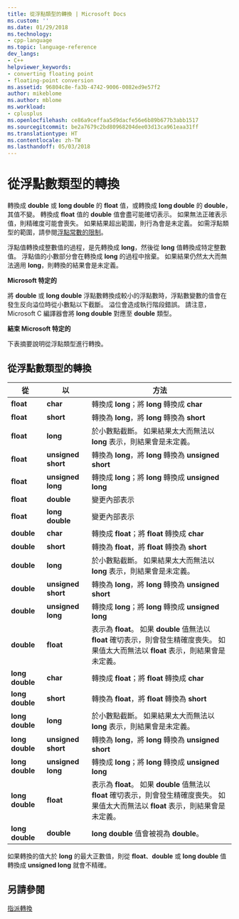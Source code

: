 ```yaml
---
title: 從浮點類型的轉換 | Microsoft Docs
ms.custom: ''
ms.date: 01/29/2018
ms.technology:
- cpp-language
ms.topic: language-reference
dev_langs:
- C++
helpviewer_keywords:
- converting floating point
- floating-point conversion
ms.assetid: 96804c8e-fa3b-4742-9006-0082ed9e57f2
author: mikeblome
ms.author: mblome
ms.workload:
- cplusplus
ms.openlocfilehash: ce86a9ceffaa5d9dacfe56e6b89b677b3abb1517
ms.sourcegitcommit: be2a7679c2bd80968204dee03d13ca961eaa31ff
ms.translationtype: HT
ms.contentlocale: zh-TW
ms.lasthandoff: 05/03/2018
---
```

# <a name="conversions-from-floating-point-types"></a>從浮點數類型的轉換

轉換成 **double** 或 **long double** 的 **float** 值，或轉換成 **long double** 的 **double**，其值不變。 轉換成 **float** 值的 **double** 值會盡可能確切表示。 如果無法正確表示值，則精確度可能會喪失。 如果結果超出範圍，則行為會是未定義。 如需浮點類型的範圍，請參閱[浮點常數的限制](../c-language/limits-on-floating-point-constants.md)。

浮點值轉換成整數值的過程，是先轉換成 **long**，然後從 **long** 值轉換成特定整數值。 浮點值的小數部分會在轉換成 **long** 的過程中捨棄。 如果結果仍然太大而無法適用 **long**，則轉換的結果會是未定義。

**Microsoft 特定的**

將 **double** 或 **long double** 浮點數轉換成較小的浮點數時，浮點數變數的值會在發生反向溢位時從小數點以下截斷。 溢位會造成執行階段錯誤。 請注意，Microsoft C 編譯器會將 **long double** 對應至 **double** 類型。

**結束 Microsoft 特定的**

下表摘要說明從浮點類型進行轉換。

## <a name="conversions-from-floating-point-types"></a>從浮點數類型的轉換

|從|以|方法|
|----------|--------|------------|
|**float**|**char**|轉換成 **long**；將 **long** 轉換成 **char**|
|**float**|**short**|轉換為 **long**，將 **long** 轉換為 **short**|
|**float**|**long**|於小數點截斷。 如果結果太大而無法以 **long** 表示，則結果會是未定義。|
|**float**|**unsigned short**|轉換為 **long**，將 **long** 轉換為 **unsigned short**|
|**float**|**unsigned long**|轉換成 **long**；將 **long** 轉換成 **unsigned long**|
|**float**|**double**|變更內部表示|
|**float**|**long double**|變更內部表示|
|**double**|**char**|轉換成 **float**；將 **float** 轉換成 **char**|
|**double**|**short**|轉換為 **float**，將 **float** 轉換為 **short**|
|**double**|**long**|於小數點截斷。 如果結果太大而無法以 **long** 表示，則結果會是未定義。|
|**double**|**unsigned short**|轉換為 **long**，將 **long** 轉換為 **unsigned short**|
|**double**|**unsigned long**|轉換成 **long**；將 **long** 轉換成 **unsigned long**|
|**double**|**float**|表示為 **float**。 如果 **double** 值無法以 **float** 確切表示，則會發生精確度喪失。 如果值太大而無法以 **float** 表示，則結果會是未定義。|
|**long double**|**char**|轉換成 **float**；將 **float** 轉換成 **char**|
|**long double**|**short**|轉換為 **float**，將 **float** 轉換為 **short**|
|**long double**|**long**|於小數點截斷。 如果結果太大而無法以 **long** 表示，則結果會是未定義。|
|**long double**|**unsigned short**|轉換為 **long**，將 **long** 轉換為 **unsigned short**|
|**long double**|**unsigned long**|轉換成 **long**；將 **long** 轉換成 **unsigned long**|
|**long double**|**float**|表示為 **float**。 如果 **double** 值無法以 **float** 確切表示，則會發生精確度喪失。 如果值太大而無法以 **float** 表示，則結果會是未定義。|
|**long double**|**double**|**long double** 值會被視為 **double**。|

如果轉換的值大於 **long** 的最大正數值，則從 **float**、**double** 或 **long double** 值轉換成 **unsigned long** 就會不精確。

## <a name="see-also"></a>另請參閱

[指派轉換](../c-language/assignment-conversions.md)  
